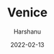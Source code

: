 ---
author: "Harshanu"
title: "Venice"
date: 2022-02-13
description: "Venice, Italy"
tags: ["Italy", "Venice", "Gondola", "travel", "floating city", "romantic", "carnival"]
thumbnail: https://images.unsplash.com/photo-1617093888347-f73de2649f94?ixlib=rb-1.2.1&ixid=MnwxMjA3fDB8MHxwaG90by1wYWdlfHx8fGVufDB8fHx8&auto=format&fit=crop&w=1170&q=80
---